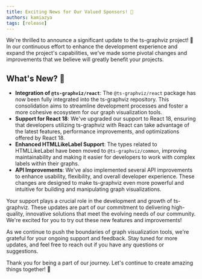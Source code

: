 ```yaml
---
title: Exciting News for Our Valued Sponsors! 🎉
authors: kamiazya
tags: [release]
---
```

We're thrilled to announce a significant update to the ts-graphviz project! 🚀
In our continuous effort to enhance the development experience and expand the project's capabilities, we've made some pivotal changes and improvements that we believe will greatly benefit your projects.

<!-- truncate -->

## What's New? 🌟

- **Integration of `@ts-graphviz/react`**: The `@ts-graphviz/react` package has now been fully integrated into the ts-graphviz repository. This consolidation aims to streamline development processes and foster a more cohesive ecosystem for our graph visualization tools.
- **Support for React 18**: We've upgraded our support to React 18, ensuring that developers utilizing ts-graphviz with React can take advantage of the latest features, performance improvements, and optimizations offered by React 18.
- **Enhanced HTMLLikeLabel Support**: The types related to HTMLLikeLabel have been moved to `@ts-graphviz/common`, improving maintainability and making it easier for developers to work with complex labels within their graphs.
- **API Improvements**: We've also implemented several API improvements to enhance usability, flexibility, and overall developer experience. These changes are designed to make ts-graphviz even more powerful and intuitive for building and manipulating graph visualizations.

Your support plays a crucial role in the development and growth of ts-graphviz.
These updates are part of our commitment to delivering high-quality, innovative solutions that meet the evolving needs of our community.
We're excited for you to try out these new features and improvements!

As we continue to push the boundaries of graph visualization tools, we're grateful for your ongoing support and feedback. Stay tuned for more updates, and feel free to reach out if you have any questions or suggestions.

Thank you for being a part of our journey. Let's continue to create amazing things together! 🌈
